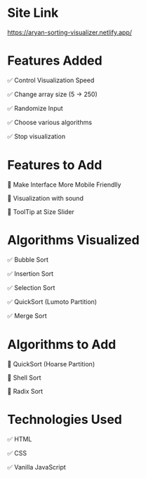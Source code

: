 # Site Link

https://aryan-sorting-visualizer.netlify.app/

# Features Added

✅ Control Visualization Speed

✅ Change array size (5 -> 250)

✅ Randomize Input

✅ Choose various algorithms

✅ Stop visualization

# Features to Add

🔧 Make Interface More Mobile Friendlly

🔧 Visualization with sound

🔧 ToolTip at Size Slider

# Algorithms Visualized

✅ Bubble Sort

✅ Insertion Sort

✅ Selection Sort

✅ QuickSort (Lumoto Partition)

✅ Merge Sort

# Algorithms to Add

🔧 QuickSort (Hoarse Partition)

🔧 Shell Sort

🔧 Radix Sort

# Technologies Used

✅ HTML

✅ CSS

✅ Vanilla JavaScript
